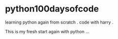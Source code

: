# python100daysofcode
learning python again from scratch . code with harry .


This is my fresh start again with python ...
